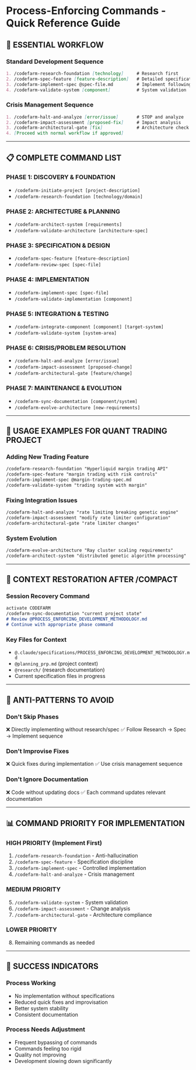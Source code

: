 # Process-Enforcing Commands - Quick Reference Guide

## 🚀 ESSENTIAL WORKFLOW

### **Standard Development Sequence**
```markdown
1. /codefarm-research-foundation [technology]     # Research first
2. /codefarm-spec-feature [feature-description]   # Detailed specification
3. /codefarm-implement-spec @spec-file.md         # Implement following spec
4. /codefarm-validate-system [component]          # System validation
```

### **Crisis Management Sequence**
```markdown
1. /codefarm-halt-and-analyze [error/issue]       # STOP and analyze
2. /codefarm-impact-assessment [proposed-fix]     # Impact analysis
3. /codefarm-architectural-gate [fix]             # Architecture check
4. [Proceed with normal workflow if approved]
```

---

## 📋 COMPLETE COMMAND LIST

### **PHASE 1: DISCOVERY & FOUNDATION**
- `/codefarm-initiate-project [project-description]`
- `/codefarm-research-foundation [technology/domain]`

### **PHASE 2: ARCHITECTURE & PLANNING**
- `/codefarm-architect-system [requirements]`
- `/codefarm-validate-architecture [architecture-spec]`

### **PHASE 3: SPECIFICATION & DESIGN**
- `/codefarm-spec-feature [feature-description]`
- `/codefarm-review-spec [spec-file]`

### **PHASE 4: IMPLEMENTATION**
- `/codefarm-implement-spec [spec-file]`
- `/codefarm-validate-implementation [component]`

### **PHASE 5: INTEGRATION & TESTING**
- `/codefarm-integrate-component [component] [target-system]`
- `/codefarm-validate-system [system-area]`

### **PHASE 6: CRISIS/PROBLEM RESOLUTION**
- `/codefarm-halt-and-analyze [error/issue]`
- `/codefarm-impact-assessment [proposed-change]`
- `/codefarm-architectural-gate [feature/change]`

### **PHASE 7: MAINTENANCE & EVOLUTION**
- `/codefarm-sync-documentation [component/system]`
- `/codefarm-evolve-architecture [new-requirements]`

---

## 🎯 USAGE EXAMPLES FOR QUANT TRADING PROJECT

### **Adding New Trading Feature**
```markdown
/codefarm-research-foundation "Hyperliquid margin trading API"
/codefarm-spec-feature "margin trading with risk controls"
/codefarm-implement-spec @margin-trading-spec.md
/codefarm-validate-system "trading system with margin"
```

### **Fixing Integration Issues**
```markdown
/codefarm-halt-and-analyze "rate limiting breaking genetic engine"
/codefarm-impact-assessment "modify rate limiter configuration"
/codefarm-architectural-gate "rate limiter changes"
```

### **System Evolution**
```markdown
/codefarm-evolve-architecture "Ray cluster scaling requirements"
/codefarm-architect-system "distributed genetic algorithm processing"
```

---

## 🔄 CONTEXT RESTORATION AFTER /COMPACT

### **Session Recovery Command**
```markdown
activate CODEFARM
/codefarm-sync-documentation "current project state"
# Review @PROCESS_ENFORCING_DEVELOPMENT_METHODOLOGY.md
# Continue with appropriate phase command
```

### **Key Files for Context**
- `@.claude/specifications/PROCESS_ENFORCING_DEVELOPMENT_METHODOLOGY.md`
- `@planning_prp.md` (project context)
- `@research/` (research documentation)
- Current specification files in progress

---

## 🚫 ANTI-PATTERNS TO AVOID

### **Don't Skip Phases**
❌ Directly implementing without research/spec
✅ Follow Research → Spec → Implement sequence

### **Don't Improvise Fixes**
❌ Quick fixes during implementation
✅ Use crisis management sequence

### **Don't Ignore Documentation**
❌ Code without updating docs
✅ Each command updates relevant documentation

---

## 📊 COMMAND PRIORITY FOR IMPLEMENTATION

### **HIGH PRIORITY (Implement First)**
1. `/codefarm-research-foundation` - Anti-hallucination
2. `/codefarm-spec-feature` - Specification discipline  
3. `/codefarm-implement-spec` - Controlled implementation
4. `/codefarm-halt-and-analyze` - Crisis management

### **MEDIUM PRIORITY**
5. `/codefarm-validate-system` - System validation
6. `/codefarm-impact-assessment` - Change analysis
7. `/codefarm-architectural-gate` - Architecture compliance

### **LOWER PRIORITY**
8. Remaining commands as needed

---

## 🎯 SUCCESS INDICATORS

### **Process Working**
- No implementation without specifications
- Reduced quick fixes and improvisation
- Better system stability
- Consistent documentation

### **Process Needs Adjustment**
- Frequent bypassing of commands
- Commands feeling too rigid
- Quality not improving
- Development slowing down significantly